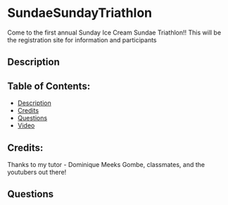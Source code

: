 # SundaeSundayTriathlon
Come to the first annual Sunday Ice Cream Sundae Triathlon!! This will be the registration site for information and participants 

## Description 

## Table of Contents: 
- [Description](#description) 
- [Credits](#credits) 
- [Questions](#questions)
- [Video](#Video-Walkthrough)

## Credits: 
Thanks to my tutor - Dominique Meeks Gombe, classmates, and the youtubers out there!

## Questions